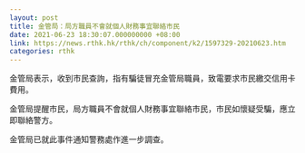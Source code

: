 ```yaml
---
layout: post
title: 金管局：局方職員不會就個人財務事宜聯絡市民
date: 2021-06-23 18:30:07.000000000 +08:00
link: https://news.rthk.hk/rthk/ch/component/k2/1597329-20210623.htm
categories: rthk
---
```


金管局表示，收到市民查詢，指有騙徒冒充金管局職員，致電要求市民繳交信用卡費用。

金管局提醒市民，局方職員不會就個人財務事宜聯絡市民，市民如懷疑受騙，應立即聯絡警方。

金管局已就此事件通知警務處作進一步調查。
